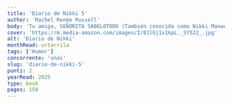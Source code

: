 ```yaml
---
title: 'Diario de Nikki 5'
author: 'Rachel Renée Russell'
body: 'Tu amiga, SEÑORITA SABELOTODO (También conocida como Nikki Maxwell, experta en ligues y otros asuntos de vital importancia para mis mejores amigas).'
cover: 'https://m.media-amazon.com/images/I/81lGj1x1kpL._SY522_.jpg'
alt: 'Diario de Nikki'
monthRead: urtarrila
tags: ['Humor']
concorrente: 'unai'
slug: 'diario-de-nikki-5'
punti: 2
yearRead: 2025
type: book
pages: 150
---
```

